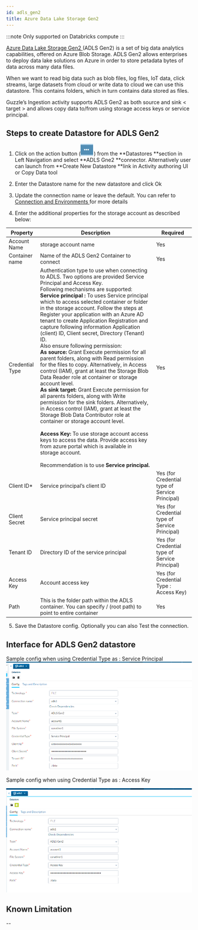```yaml
---
id: adls_gen2
title: Azure Data Lake Storage Gen2
---
```


:::note
Only supported on Databricks compute
:::

[Azure Data Lake Storage Gen2 ](https://docs.microsoft.com/en-us/azure/storage/blobs/data-lake-storage-introduction) (ADLS Gen2) is a set of big data analytics capabilities, offered on Azure Blob Storage. ADLS Gen2 allows enterprises to deploy data lake solutions on Azure in order to store petadata bytes of data across many data files.

When we want to read big data such as blob files, log files, IoT data, click streams, large datasets from cloud or write data to cloud we can use this datastore.
This contains folders, which in turn contains data stored as files.

Guzzle’s Ingestion activity supports ADLS Gen2 as both source and sink < target > and allows copy data to/from using storage access keys or service principal. 

## Steps to create Datastore  for ADLS Gen2

1. Click on the action button (![image alt text](/img/docs/how-to-guides/datastores/action_button.png)) from the **Datastores **section in Left Navigation and select **ADLS Gne2 **connector. Alternatively user can launch from **Create New Datastore **link in Activity authoring UI or Copy Data tool

2. Enter the Datastore name for the new datastore and click Ok

3. Update the connection name or leave the default. You can refer to [Connection and Environments ](http://http) for more details

4. Enter the additional properties for the storage account as described below:

|Property|Description|Required|
|--- |--- |--- |
|Account Name|storage account name|Yes|
|Container name |Name of the ADLS Gen2 Container to connect|Yes|
|Credential Type|Authentication type to use when connecting to ADLS. Two options are provided Service Principal and Access Key. <br/>Following mechanisms are supported:<br/>**Service principal :** To uses Service principal which to access selected container or folder in the storage account. Follow the steps at Register your application with an Azure AD tenant to create Application Registration and capture following information Application (client) ID, Client secret, Directory (Tenant) ID.<br/> Also ensure following permission:<br/> **As source:** Grant Execute permission for all parent folders, along with Read permission for the files to copy. Alternatively, in Access control (IAM), grant at least the Storage Blob Data Reader role at container or storage account level.<br/> **As sink target:** Grant Execute permission for all parents folders, along with Write permission for the sink folders. Alternatively, in Access control (IAM), grant at least the Storage Blob Data Contributor role at container or storage account level.<br/><br/> **Access Key:** To use storage account access keys to access the data. Provide access key from azure portal which is available in storage account.<br/><br/> Recommendation is to use **Service principal.**|Yes|
|Client ID*|Service principal’s client ID|Yes (for Credential type of Service Principal)|
|Client Secret|Service principal secret|Yes (for Credential type of Service Principal)|
|Tenant ID|Directory ID of the service principal|Yes (for Credential type of Service Principal)|
|Access Key|Account access key|Yes (for Credential Type : Access Key)|
|Path|This is the folder path within the ADLS container. You can specify  / (root path) to point to entire container|Yes|



5. Save the Datastore config. Optionally you can also Test the connection. 

## Interface for ADLS Gen2 datastore

Sample config when using Credential Type as : Service Principal ![image alt text](/img/docs/how-to-guides/datastores/Azure_Data_Lake_Storage_1.png)

Sample config when using Credential Type as : Access Key

![image alt text](/img/docs/how-to-guides/datastores/Azure_Data_Lake_Storage_2.png)

## Known Limitation

--

